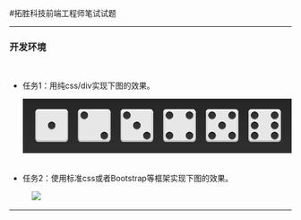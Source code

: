 #拓胜科技前端工程师笔试试题

<hr/>

<div>
    <h3>开发环境</h3>
    <ul>
	    <li><p>任务1：用纯css/div实现下图的效果。</p></li>
	    <img src="task1.png"/>
        <li><p>任务2：使用标准css或者Bootstrap等框架实现下图的效果。</p></li>
	     <img src="task1.gif"/>
    </ul>
</div>
<hr/>

